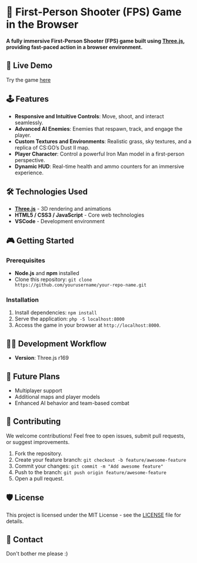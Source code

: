 # 🔫 **First-Person Shooter (FPS) Game in the Browser**

**A fully immersive First-Person Shooter (FPS) game built using [Three.js](https://threejs.org/), providing fast-paced action in a browser environment.**  

## 🚀 Live Demo
Try the game [here](https://example.com) <!-- Replace with your live demo URL -->

## 🕹️ Features
- **Responsive and Intuitive Controls**: Move, shoot, and interact seamlessly.
- **Advanced AI Enemies**: Enemies that respawn, track, and engage the player.
- **Custom Textures and Environments**: Realistic grass, sky textures, and a replica of CS:GO’s Dust II map.
- **Player Character**: Control a powerful Iron Man model in a first-person perspective.
- **Dynamic HUD**: Real-time health and ammo counters for an immersive experience.

## 🛠️ Technologies Used
- **[Three.js](https://threejs.org/)** - 3D rendering and animations
- **HTML5 / CSS3 / JavaScript** - Core web technologies
- **VSCode** - Development environment

## 🎮 Getting Started

### Prerequisites
- **Node.js** and **npm** installed
- Clone this repository: `git clone https://github.com/yourusername/your-repo-name.git`

### Installation
1. Install dependencies: `npm install`
2. Serve the application: `php -S localhost:8000`
3. Access the game in your browser at `http://localhost:8000`.

## 👨‍💻 Development Workflow
- **Version**: Three.js r169

## 📝 Future Plans
- Multiplayer support
- Additional maps and player models
- Enhanced AI behavior and team-based combat

## 🤝 Contributing
We welcome contributions! Feel free to open issues, submit pull requests, or suggest improvements.

1. Fork the repository.
2. Create your feature branch: `git checkout -b feature/awesome-feature`
3. Commit your changes: `git commit -m "Add awesome feature"`
4. Push to the branch: `git push origin feature/awesome-feature`
5. Open a pull request.

## 🛡️ License
This project is licensed under the MIT License - see the [LICENSE](LICENSE) file for details.

## 📧 Contact
Don't bother me please :)

